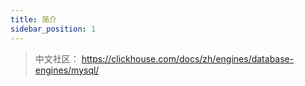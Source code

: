 ```yaml
---
title: 简介
sidebar_position: 1
---
```






> 中文社区： https://clickhouse.com/docs/zh/engines/database-engines/mysql/

